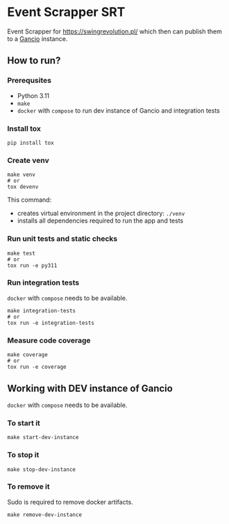 # Event Scrapper SRT

Event Scrapper for <https://swingrevolution.pl/> which then can publish them to a [Gancio](https://gancio.org/) instance.

## How to run?

### Prerequsites

- Python 3.11
- `make`
- `docker` with `compose` to run dev instance of Gancio and integration tests

### Install tox

```
pip install tox
```

### Create venv

```
make venv
# or
tox devenv
```

This command:

- creates virtual environment in the project directory: `./venv`
- installs all dependencies required to run the app and tests

### Run unit tests and static checks

```
make test
# or
tox run -e py311
```

### Run integration tests

`docker` with `compose` needs to be available.

```
make integration-tests
# or
tox run -e integration-tests
```

### Measure code coverage

```
make coverage
# or
tox run -e coverage
```

## Working with DEV instance of Gancio

`docker` with `compose` needs to be available.

### To start it

```
make start-dev-instance
```

### To stop it

```
make stop-dev-instance
```

### To remove it

Sudo is required to remove docker artifacts.

```
make remove-dev-instance
```
